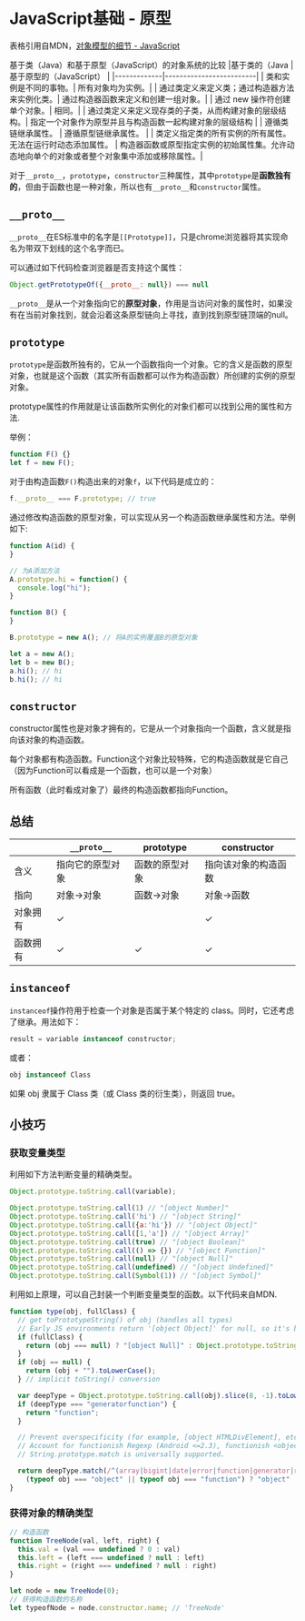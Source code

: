 # JavaScript基础 - 原型

表格引用自MDN，[对象模型的细节 - JavaScript](https://developer.mozilla.org/zh-CN/docs/Web/JavaScript/Guide/Details_of_the_Object_Model)

基于类（Java）和基于原型（JavaScript）的对象系统的比较
|基于类的（Java | 基于原型的（JavaScript） |
|-------------|-------------------------|
| 类和实例是不同的事物。| 所有对象均为实例。|
| 通过类定义来定义类；通过构造器方法来实例化类。| 通过构造器函数来定义和创建一组对象。|
| 通过 new 操作符创建单个对象。| 相同。|
| 通过类定义来定义现存类的子类，从而构建对象的层级结构。| 指定一个对象作为原型并且与构造函数一起构建对象的层级结构  |
| 遵循类链继承属性。 | 遵循原型链继承属性。 |
| 类定义指定类的所有实例的所有属性。无法在运行时动态添加属性。 | 构造器函数或原型指定实例的初始属性集。允许动态地向单个的对象或者整个对象集中添加或移除属性。|

对于`__proto__`，`prototype`，`constructor`三种属性，其中`prototype`是**函数独有的**，但由于函数也是一种对象，所以也有`__proto__`和`constructor`属性。

## `__proto__`
`__proto__`在ES标准中的名字是`[[Prototype]]`，只是chrome浏览器将其实现命名为带双下划线的这个名字而已。

可以通过如下代码检查浏览器是否支持这个属性：
```js
Object.getPrototypeOf({__proto__: null}) === null
```

`__proto__`是从一个对象指向它的**原型对象**，作用是当访问对象的属性时，如果没有在当前对象找到，就会沿着这条原型链向上寻找，直到找到原型链顶端的null。

## `prototype`
`prototype`是函数所独有的，它从一个函数指向一个对象。它的含义是函数的原型对象，也就是这个函数（其实所有函数都可以作为构造函数）所创建的实例的原型对象。

prototype属性的作用就是让该函数所实例化的对象们都可以找到公用的属性和方法.

举例：
```js
function F() {}
let f = new F();
```
对于由构造函数`F()`构造出来的对象`f`，以下代码是成立的：
```js
f.__proto__ === F.prototype; // true
```

通过修改构造函数的原型对象，可以实现从另一个构造函数继承属性和方法。举例如下:
```js
function A(id) {
}

// 为A添加方法
A.prototype.hi = function() {
  console.log("hi");
}

function B() {
}

B.prototype = new A(); // 将A的实例覆盖B的原型对象

let a = new A();
let b = new B();
a.hi(); // hi
b.hi(); // hi
```

## `constructor`
constructor属性也是对象才拥有的，它是从一个对象指向一个函数，含义就是指向该对象的构造函数。

每个对象都有构造函数。Function这个对象比较特殊，它的构造函数就是它自己（因为Function可以看成是一个函数，也可以是一个对象）

所有函数（此时看成对象了）最终的构造函数都指向Function。

## 总结
| | `__proto__`| prototype| constructor|
|-|----------|----------|------------|
| 含义 | 指向它的原型对象 | 函数的原型对象 | 指向该对象的构造函数 |
| 指向 | 对象->对象 | 函数->对象 | 对象->函数|
| 对象拥有 | ✓   |       | ✓      |
| 函数拥有 | ✓   |   ✓   | ✓      |

## `instanceof`
`instanceof`操作符用于检查一个对象是否属于某个特定的 class。同时，它还考虑了继承。用法如下：
```js
result = variable instanceof constructor;
```
或者：
```js
obj instanceof Class
```
如果 obj 隶属于 Class 类（或 Class 类的衍生类），则返回 true。

## 小技巧
### 获取变量类型
利用如下方法判断变量的精确类型。
```js
Object.prototype.toString.call(variable);
```

```js
Object.prototype.toString.call(1) // "[object Number]"
Object.prototype.toString.call('hi') // "[object String]"
Object.prototype.toString.call({a:'hi'}) // "[object Object]"
Object.prototype.toString.call([1,'a']) // "[object Array]"
Object.prototype.toString.call(true) // "[object Boolean]"
Object.prototype.toString.call(() => {}) // "[object Function]"
Object.prototype.toString.call(null) // "[object Null]"
Object.prototype.toString.call(undefined) // "[object Undefined]"
Object.prototype.toString.call(Symbol(1)) // "[object Symbol]"
```

利用如上原理，可以自己封装一个判断变量类型的函数。以下代码来自MDN.
```js
function type(obj, fullClass) {
  // get toPrototypeString() of obj (handles all types)
  // Early JS environments return '[object Object]' for null, so it's best to directly check for it.
  if (fullClass) {
    return (obj === null) ? "[object Null]" : Object.prototype.toString.call(obj);
  }
  if (obj == null) {
    return (obj + "").toLowerCase();
  } // implicit toString() conversion

  var deepType = Object.prototype.toString.call(obj).slice(8, -1).toLowerCase();
  if (deepType === "generatorfunction") {
    return "function";
  }

  // Prevent overspecificity (for example, [object HTMLDivElement], etc).
  // Account for functionish Regexp (Android <=2.3), functionish <object> element (Chrome <=57, Firefox <=52), etc.
  // String.prototype.match is universally supported.

  return deepType.match(/^(array|bigint|date|error|function|generator|regexp|symbol)$/) ? deepType :
    (typeof obj === "object" || typeof obj === "function") ? "object" : typeof obj;
}
```

### 获得对象的精确类型
```js
// 构造函数
function TreeNode(val, left, right) {
  this.val = (val === undefined ? 0 : val)
  this.left = (left === undefined ? null : left)
  this.right = (right === undefined ? null : right)
}

let node = new TreeNode(0);
// 获得构造函数的名称
let typeofNode = node.constructor.name; // 'TreeNode'
```